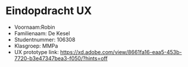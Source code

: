 # Eindopdracht UX

- Voornaam:Robin
- Familienaam: De Kesel
- Studentnummer: 106308
- Klasgroep: MMPa
- UX prototype link: https://xd.adobe.com/view/8661fa16-eaa5-453b-7720-b3e47347bea3-f050/?hints=off
